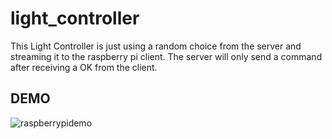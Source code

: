 # light_controller

This Light Controller is just using a random choice from the server and streaming it to the raspberry pi client.
The server will only send a command after receiving a OK from the client.

## DEMO
![raspberrypidemo](https://github.com/workordeath/light_controller/assets/100045145/0255068b-5d49-439f-9276-4c81bb3e3b08)
